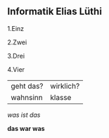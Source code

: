 ## Informatik Elias Lüthi

1.Einz

2.Zwei

3.Drei

4.Vier


<table>
<tr>
<td> geht das? </td>
<td> wirklich? </td>
</tr>
<tr>
<td> wahnsinn</td>
<td>klasse</td>
</table>


*was ist das* 

**das war was**
